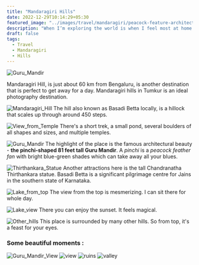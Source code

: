 ```yaml
---
title: "Mandaragiri Hills"
date: 2022-12-29T10:14:29+05:30
featured_image: "../images/travel/mandaragiri/peacock-feature-architecture.jpeg"
description: "When I’m exploring the world is when I feel most at home."
draft: false
tags:
  - Travel
  - Mandaragiri
  - Hills
---
```


![Guru_Mandir](../images/travel/mandaragiri/peacock-feature-architecture.jpeg)

Mandaragiri Hill, is just about 60 km from Bengaluru, is another destination that is perfect to get away for a day. Mandaragiri hills in Tumkur is an ideal photography destination.

![Mandaragiri_Hill](../images/travel/mandaragiri/mandaragiri_hill.jpeg)
The hill also known as Basadi Betta locally, is a hillock that scales up through around 450 steps.

![View_from_Temple](../images/travel/mandaragiri/from_temple.jpeg)
There's a short trek, a small pond, several boulders of all shapes and sizes, and multiple temples.

![Guru_Mandir](../images/travel/mandaragiri/temple.jpeg)
The highlight of the place is the famous architectural beauty - **the pinchi-shaped 81 feet tall Guru Mandir**. A *pinchi* is a *peacock feather fan* with bright blue-green shades which can take away all your blues.

![Thirthankara_Statue](../images/travel/mandaragiri/sunset.jpeg)
Another attractions here is the tall Chandranatha Thirthankara statue. Basadi Betta is a significant pilgrimage centre for Jains in the southern state of Karnataka.

![Lake_from_top](../images/travel/mandaragiri/lake_from_top.jpeg)
The view from the top is mesmerizing. I can sit there for whole day.

![Lake_view](../images/travel/mandaragiri/lake_view.jpeg)
There you can enjoy the sunset. It feels magical.

![Other_hills](../images/travel/mandaragiri/other_hill.jpeg)
This place is surrounded by many other hills. So from top, it's a feast for your eyes.

### Some beautiful moments :

![Guru_Mandir_View](../images/travel/mandaragiri/temple_view.jpeg)
![view](../images/travel/mandaragiri/peaceful_view.jpeg)
![ruins](../images/travel/mandaragiri/ruins.jpeg)
![valley](../images/travel/mandaragiri/valley.jpeg)
